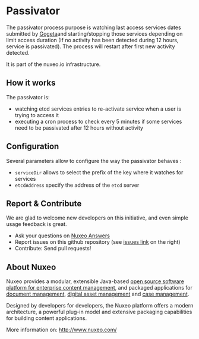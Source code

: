 

Passivator
======

The passivator process purpose is watching last access services dates submitted by [Gogeta](http://github.com/arkenio/gogeta)and starting/stopping those services depending on limit access duration (If no activity has been detected during 12 hours, service is passivated). The process will restart after first new activity detected.

It is part of the nuxeo.io infrastructure.

How it works
-------------

The passivator is:

* watching etcd services entries to re-activate service when a user is trying to access it
* executing a cron process to check every 5 minutes if some services need to be passivated after 12 hours without activity

Configuration
-------------

Several parameters allow to configure the way the passivator behaves :

 * `serviceDir` allows to select the prefix of the key where it watches for services
 * `etcdAddress` specify the address of the `etcd` server

Report & Contribute
-------------------

We are glad to welcome new developers on this initiative, and even simple usage feedback is great.
- Ask your questions on [Nuxeo Answers](http://answers.nuxeo.com)
- Report issues on this github repository (see [issues link](http://github.com/arkenio/passivator/issues) on the right)
- Contribute: Send pull requests!


About Nuxeo
-----------

Nuxeo provides a modular, extensible Java-based
[open source software platform for enterprise content management](http://www.nuxeo.com/en/products/ep),
and packaged applications for [document management](http://www.nuxeo.com/en/products/document-management),
[digital asset management](http://www.nuxeo.com/en/products/dam) and
[case management](http://www.nuxeo.com/en/products/case-management).

Designed by developers for developers, the Nuxeo platform offers a modern
architecture, a powerful plug-in model and extensive packaging
capabilities for building content applications.

More information on: <http://www.nuxeo.com/>
